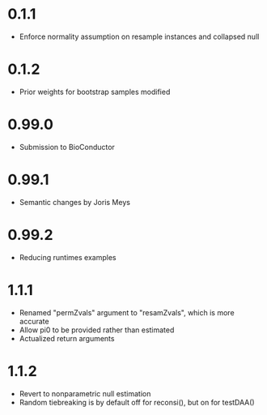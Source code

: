 
0.1.1
=====

-   Enforce normality assumption on resample instances and collapsed null

0.1.2
=====

-   Prior weights for bootstrap samples modified

0.99.0
======

-   Submission to BioConductor

0.99.1
======

-   Semantic changes by Joris Meys

0.99.2
======

-   Reducing runtimes examples

1.1.1
=====

-   Renamed "permZvals" argument to "resamZvals", which is more accurate
-   Allow pi0 to be provided rather than estimated
-   Actualized return arguments

1.1.2
=====

-   Revert to nonparametric null estimation
-   Random tiebreaking is by default off for reconsi(), but on for testDAA()

